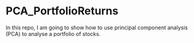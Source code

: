 # PCA_PortfolioReturns
 
In this repo, I am going to show how to use principal component analysis (PCA) to analyse a portfolio of stocks.
